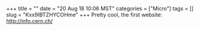+++
title = ""
date = "20 Aug 18 10:06 MST"
categories = ["Micro"]
tags = []
slug = "Kxx9IBTZHYCOHme"
+++
Pretty cool, the first website: http://info.cern.ch/
